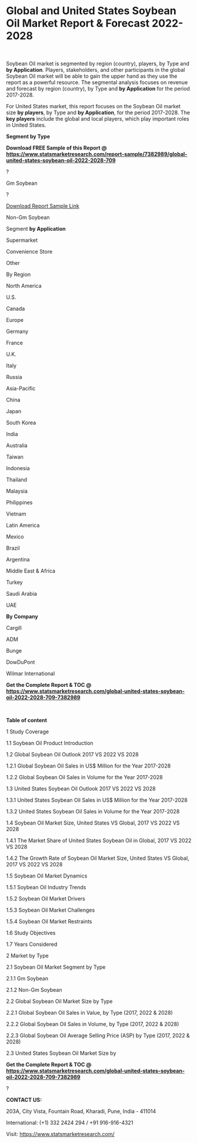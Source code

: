 <h1>Global and United States Soybean Oil Market Report & Forecast 2022-2028</h1><br/><p>Soybean Oil market is segmented by region (country), players, by Type and <strong>by Application</strong>. Players, stakeholders, and other participants in the global Soybean Oil market will be able to gain the upper hand as they use the report as a powerful resource. The segmental analysis focuses on revenue and forecast by region (country), by Type and <strong>by Application</strong> for the period 2017-2028.</p>
 
 
 
 <p>For United States market, this report focuses on the Soybean Oil market size <strong>by players</strong>, by Type and <strong>by Application</strong>, for the period 2017-2028. The <strong>key players</strong> include the global and local players, which play important roles in United States.</p>
 
 
 
 <p><strong>Segment by Type</strong></p>
 
 
 
 <div><b>Download FREE Sample of this Report @ <a href="https://www.statsmarketresearch.com/download-free-sample/7382989/global-united-states-soybean-oil-2022-2028-709">https://www.statsmarketresearch.com/report-sample/7382989/global-united-states-soybean-oil-2022-2028-709</a></b></div>
 
 
 
 <p>? </p>
 
 
 
 <p>Gm Soybean</p>
 
 
 
 <p>? </p>
 
 
 
 <p><a href="https://www.statsmarketresearch.com/download-free-sample/7382989/global-united-states-soybean-oil-2022-2028-709">Download Report Sample Link</a></p>
 
 
 
 <p>Non-Gm Soybean</p>
 
 
 
 <p>Segment <strong>by Application</strong></p>
 
 
 
 <p>Supermarket</p>
 
 
 
 <p>Convenience Store</p>
 
 
 
 <p>Other</p>
 
 
 
 <p>By Region</p>
 
 
 
 <p>North America</p>
 
 
 
 <p>U.S.</p>
 
 
 
 <p>Canada</p>
 
 
 
 <p>Europe</p>
 
 
 
 <p>Germany</p>
 
 
 
 <p>France</p>
 
 
 
 <p>U.K.</p>
 
 
 
 <p>Italy</p>
 
 
 
 <p>Russia</p>
 
 
 
 <p>Asia-Pacific</p>
 
 
 
 <p>China</p>
 
 
 
 <p>Japan</p>
 
 
 
 <p>South Korea</p>
 
 
 
 <p>India</p>
 
 
 
 <p>Australia</p>
 
 
 
 <p>Taiwan</p>
 
 
 
 <p>Indonesia</p>
 
 
 
 <p>Thailand</p>
 
 
 
 <p>Malaysia</p>
 
 
 
 <p>Philippines</p>
 
 
 
 <p>Vietnam</p>
 
 
 
 <p>Latin America</p>
 
 
 
 <p>Mexico</p>
 
 
 
 <p>Brazil</p>
 
 
 
 <p>Argentina</p>
 
 
 
 <p>Middle East & Africa</p>
 
 
 
 <p>Turkey</p>
 
 
 
 <p>Saudi Arabia</p>
 
 
 
 <p>UAE</p>
 
 
 
 <p><strong>By Company</strong></p>
 
 
 
 <p>Cargill</p>
 
 
 
 <p>ADM</p>
 
 
 
 <p>Bunge</p>
 
 
 
 <p>DowDuPont</p>
 
 
 
 <p>Wilmar International</p>
 
 
 
 <div><b>Get the Complete Report & TOC @ <a href="https://www.statsmarketresearch.com/global-united-states-soybean-oil-2022-2028-709-7382989">https://www.statsmarketresearch.com/global-united-states-soybean-oil-2022-2028-709-7382989</a></b></div>
 
 
 
 <p><br />
 
 <b>Table of content</b></p>
 
 
 
 <p>1 Study Coverage<br />
 
 1.1 Soybean Oil Product Introduction<br />
 
 1.2 Global Soybean Oil Outlook 2017 VS 2022 VS 2028<br />
 
 1.2.1 Global Soybean Oil Sales in US$ Million for the Year 2017-2028<br />
 
 1.2.2 Global Soybean Oil Sales in Volume for the Year 2017-2028<br />
 
 1.3 United States Soybean Oil Outlook 2017 VS 2022 VS 2028<br />
 
 1.3.1 United States Soybean Oil Sales in US$ Million for the Year 2017-2028<br />
 
 1.3.2 United States Soybean Oil Sales in Volume for the Year 2017-2028<br />
 
 1.4 Soybean Oil Market Size, United States VS Global, 2017 VS 2022 VS 2028<br />
 
 1.4.1 The Market Share of United States Soybean Oil in Global, 2017 VS 2022 VS 2028<br />
 
 1.4.2 The Growth Rate of Soybean Oil Market Size, United States VS Global, 2017 VS 2022 VS 2028<br />
 
 1.5 Soybean Oil Market Dynamics<br />
 
 1.5.1 Soybean Oil Industry Trends<br />
 
 1.5.2 Soybean Oil Market Drivers<br />
 
 1.5.3 Soybean Oil Market Challenges<br />
 
 1.5.4 Soybean Oil Market Restraints<br />
 
 1.6 Study Objectives<br />
 
 1.7 Years Considered<br />
 
 2 Market by Type<br />
 
 2.1 Soybean Oil Market Segment by Type<br />
 
 2.1.1 Gm Soybean<br />
 
 2.1.2 Non-Gm Soybean<br />
 
 2.2 Global Soybean Oil Market Size by Type<br />
 
 2.2.1 Global Soybean Oil Sales in Value, by Type (2017, 2022 & 2028)<br />
 
 2.2.2 Global Soybean Oil Sales in Volume, by Type (2017, 2022 & 2028)<br />
 
 2.2.3 Global Soybean Oil Average Selling Price (ASP) by Type (2017, 2022 & 2028)<br />
 
 2.3 United States Soybean Oil Market Size by</p>
 
 
 
 <div><b>Get the Complete Report & TOC @ <a href="https://www.statsmarketresearch.com/global-united-states-soybean-oil-2022-2028-709-7382989">https://www.statsmarketresearch.com/global-united-states-soybean-oil-2022-2028-709-7382989</a></b></div>
 
 
 
 <p>? </p>
 
 
 
 <p><b>CONTACT US:</b><br />
 
 203A, City Vista, Fountain Road, Kharadi, Pune, India - 411014<br />
 
 International: (+1) 332 2424 294 / +91 916-916-4321<br />
 
 Visit: <a href="https://www.statsmarketresearch.com/">https://www.statsmarketresearch.com/</a></p>